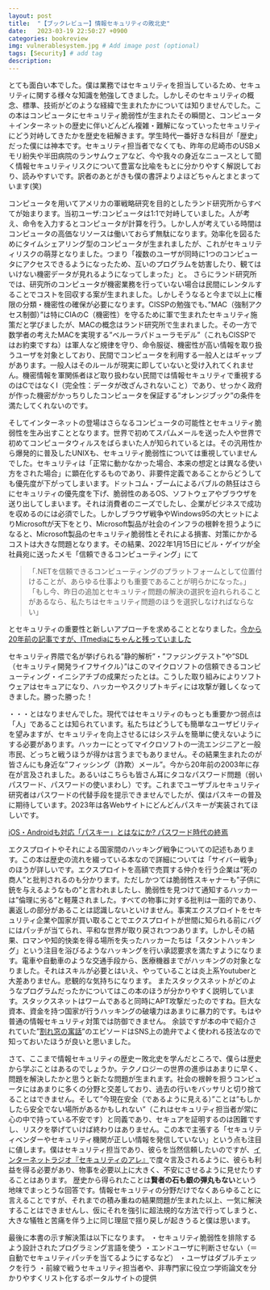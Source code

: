 ```yaml
---
layout: post
title:  "【ブックレビュー】情報セキュリティの敗北史"
date:   2023-03-19 22:50:27 +0900
categories: bookreview
img: vulnerablesystem.jpg # Add image post (optional)
tags: [Security] # add tag
description: 
---
```


とても面白い本でした。僕は業務ではセキュリティを担当しているため、セキュリティに関する様々な知識を勉強してきました。しかしそのセキュリティの概念、標準、技術がどのような経緯で生まれたかについては知りませんでした。この本はコンピュータにセキュリティ脆弱性が生まれたその瞬間と、コンピュータ＋インターネットの歴史に伴いどんどん複雑・難解になっていったセキュリティにどう対峙してきたかを歴史を紐解きます。学生時代一番好きな科目が「歴史」だった僕には神本です。セキュリティ担当者でなくても、昨年の尼崎市のUSBメモリ紛失や半田病院のランサムウェアなど、今や我々の身近なニュースとして聞く情報セキュリティリスクについて豊富な比喩をもとに分かりやすく解説しており、読みやすいです。訳者のあとがきも僕の書評よりよほどちゃんとまとまっています(笑)

コンピュータを用いてアメリカの軍戦略研究を目的としたランド研究所からすべてが始まります。当初ユーザ:コンピュータは1:1で対峙していました。人が考え、命令を入力するとコンピュータが計算を行う。しかし人が考えている時間はコンピュータの高価なリソースは働いておらず無駄になります。効率化を図るためにタイムシェアリング型のコンピュータが生まれましたが、これがセキュリティリスクの萌芽となりました。つまり「複数のユーザが同時に1つのコンピュータにアクセスできるようになったため、互いのプログラムを妨害したり、観てはいけない機密データが見れるようになってしまった」と。
さらにランド研究所では、研究所のコンピュータが機密業務を行っていない場合は民間にレンタルすることでコストを回収する案が生まれました。しかしそうなると今まで以上に権限の分類・機密性の確保が必要になります。CISSPの勉強でも、”MAC（強制アクセス制御）”は特にCIAのC（機密性）を守るために軍で生まれたセキュリティ施策だと学びましたが、MACの概念はランド研究所で生まれました。その一方で数学者の考えたMACを実現する”ベルーラパドューラモデル”（これもCISSPではお約束ですね）は軍人など規律を守り、命令服従、機密性が高い情報を取り扱うユーザを対象としており、民間でコンピュータを利用する一般人とはギャップがあります。一般人はそのルールが現実に即していないと受け入れてくれません。機密情報を軍関係者ほど取り扱わない民間では情報セキュリティで重視するのはCではなくI（完全性：データが改ざんされないこと）であり、せっかく政府が作った機密がかっちりしたコンピュータを保証する”オレンジブック”の条件を満たしてくれないのです。

そしてインターネットの登場はさらなるコンピュータの可能性とセキュリティ脆弱性を生み出すこととなります。世界で初めてスパムメールを送った人や世界で初めてコンピュータウィルスをばらまいた人が知られているとは。その汎用性から爆発的に普及したUNIXも、セキュリティ脆弱性については重視していませんでした。セキュリティは「正常に動かなかった場合、本来の想定とは異なる使い方をされた場合」に顕在化するものであり、非要件定義であることからどうしても優先度が下がってしまいます。ドットコム・ブームによるバブルの熱狂はさらにセキュリティの優先度を下げ、脆弱性のあるOS、ソフトウェアやブラウザを送り出してしまいます。それは消費者のニーズでしたし、企業がビジネスで成功を収めるのには必須でした。しかしブラウザ戦争やWindows95の大ヒットによりMicrosoftが天下をとり、Microsoft製品が社会のインフラの根幹を担うようになると、Microsoft製品のセキュリティ脆弱性とそれによる損害、対策にかかるコストは大きな問題となります。その結果、2022年1月15日にビル・ゲイツが全社員宛に送ったメモ「信頼できるコンピューティング」にて

> 「.NETを信頼できるコンピューティングのプラットフォームとして位置付けることが、あらゆる仕事よりも重要であることが明らかになった。」
> 「もし今、昨日の追加とセキュリティ問題の解決の選択を迫れられることがあるなら、私たちはセキュリティ問題のほうを選択しなければならない」

とセキュリティの重要性と新しいアプローチを求めることとなりました。[今から20年前の記事ですが、ITmediaにちゃんと残っていました](https://atmarkit.itmedia.co.jp/fwin2k/insiderseye/20020416securityact/securityact_01.html)

セキュリティ界隈で名が挙げられる”静的解析”・”ファジングテスト”や”SDL（セキュリティ開発ライフサイクル）”はこのマイクロソフトの信頼できるコンピューティング・イニシアチブの成果だったとは。こうした取り組みによりソフトウェアはセキュアになり、ハッカーやスクリプトキディには攻撃が難しくなってきました。勝った勝った！

・・・とはなりませんでした。現代ではセキュリティのもっとも重要かつ弱点は「人」であることは知られています。私たちはどうしても簡単なユーザビリティを望みますが、セキュリティを向上させるにはシステムを簡単に使えないようにする必要があります。ハッカーにとってマイクロソフトの一流エンジニアと一般市民、どっちと戦うほうが得かは言うまでもありません。その結果生まれたのが皆さんにも身近な”フィッシング（詐欺）メール”。今から20年前の2003年に存在が言及されました。あるいはこちらも皆さん耳にタコなパスワード問題（弱いパスワード、パスワードの使いまわし）です。これまでユーザブルセキュリティ研究者はパスワードの代替手段を提示できませんでしたが、僕はパスキーの普及に期待しています。2023年は各Webサイトにどんどんパスキーが実装されてほしいです。

[iOS・Androidも対応「パスキー」とはなにか? パスワード時代の終焉](https://www.watch.impress.co.jp/docs/topic/1457233.html)

エクスプロイトやそれによる国家間のハッキング戦争についての記述もあります。この本は歴史の流れを綴っている本なので詳細については「サイバー戦争」のほうが詳しいです。エクスプロイトを高額で売買する仲介を行う企業は”死の商人”と批判されるのも分かります。ただしかつては脆弱性スキャナーも”子供に銃を与えるようなもの”と言われましたし、脆弱性を見つけて通知するハッカーは”倫理に劣る”と軽蔑されました。すべての物事に対する批判は一面的であり、裏返しの部分があることは認識しないといけません。事実エクスプロイトをセキュリティ企業や国家が買い取ることでエクスプロイトが世間に知られる前にバグにはパッチが当てられ、平和な世界が取り戻されつつあります。しかしその結果、ロマンや知的快楽を得る場所を失ったハッカーたちは「スタントハッキング」という注目を浴びるようなハッキングを行い承認要求を満たすようになります。電車や自動車のような交通手段から、医療機器までがハッキングの対象となりました。それはスキルが必要とはいえ、やっていることは炎上系Youtuberと大差ありません。悲観的な気持ちになります。
またスタックスネットがどのようなプログラムだったかについてはこの本のほうが分かりやすく説明しています。スタックスネットはワームであると同時にAPT攻撃だったのですね。巨大な資本、資金を持つ国家が行うハッキングの破壊力はあまりに暴力的です。もはや普通の情報セキュリティ対策では防御できません。
余談ですが本の中で紹介されていた”[割れ窓の寓話](https://ja.wikipedia.org/wiki/%E5%89%B2%E3%82%8C%E7%AA%93%E3%81%AE%E5%AF%93%E8%A9%B1)”のエピソードはSNS上の詭弁でよく使われる技法なので知っておいたほうが良いと思いました。

さて、ここまで情報セキュリティの歴史ー敗北史を学んだところで、僕らは歴史から学ぶことはあるのでしょうか。テクノロジーの世界の進歩はあまりに早く、問題を解決したかと思うと新たな問題が生まれます。社会の根幹を担うコンピュータにはあまりに多くの分野と交差しており、過去の行いをバッサリと切り捨てることはできません。そして”今現在安全（であるように見える）”ことは”もしかしたら安全でない場所があるかもしれない”（これはセキュリティ担当者が常に心の中で持っている不安です）と同義であり、セキュアを証明するのは困難ですし、リスクを挙げていけば終わりはありません。この本で主張する「セキュリティベンダーやセキュリティ機関が正しい情報を発信していない」という点も注目に値します。僕はセキュリティ担当であり、彼らを当然信頼したいのですが、[インターネットラジオ『セキュリティのアレ』](https://www.tsujileaks.com/)で度々言及されるように、彼らも利益を得る必要があり、物事を必要以上に大きく、不安にさせるように見せたりすることはあります。
歴史から得られたことは**賢者の石も銀の弾丸もない**という地味でまっとうな回答です。情報セキュリティの分野だけでなくあらゆることに言えることですが、それまでの積み重ねの結果問題が生まれた以上、一気に解決することはできませんし、仮にそれを強引に超法規的な方法で行ってしまうと、大きな犠牲と苦痛を伴う上に同じ理屈で揺り戻しが起きうると僕は思います。

最後に本書の示す解決策は以下になります。
・セキュリティ脆弱性を排除するよう設計されたプログラミング言語を使う
・エンドユーザに判断させない（＝自動でセキュリティパッチを当てるようにするなど）
・ユーザはダブルチェックを行う
・前線で戦うセキュリティ担当者や、非専門家に役立つ学術論文を分かりやすくリスト化するポータルサイトの提供